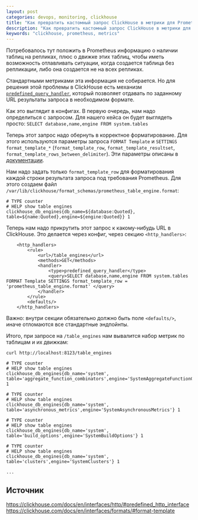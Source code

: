 ```yaml
---
layout: post
categories: devops, monitoring, clickhouse
title: "Как превратить кастомный запрос ClickHouse в метрики для Prometheus"
description: "Как превратить кастомный запрос ClickHouse в метрики для Prometheus"
keywords: "clickhouse, prometheus, metrics"
---
```

Потребовалось тут положить в Prometheus информацию о наличии таблиц на репликах, плюс о движке этих таблиц, чтобы иметь возможность отлавливать ситуации, когда создается таблица без репликации, либо она создается не на всех репликах.

Стандартными метриками эта информация не собирается. Но для решения этой проблемы в ClickHouse есть механизм
[`predefined_query_handler`](https://clickhouse.com/docs/en/interfaces/http/#predefined_http_interface), который позволяет отдавать по заданному URL результаты запроса в необходимом формате.

Как это выглядит в конфигах. В первую очередь, нам надо определиться с запросом. Для нашего кейса он будет выглядеть просто:
`SELECT database,name,engine FROM system.tables`

Теперь этот запрос надо обернуть в корректное форматирование. Для этого используются параметры запроса `FORMAT Template` и `SETTINGS format_template_*` (`format_template_row`, `format_template_resultset`, `format_template_rows_between_delimiter`). Эти параметры описаны в [документации](https://clickhouse.com/docs/ru/interfaces/formats/#format-template).

Нам надо задать только `format_template_row` для форматирования каждой строки результата запроса под требования Prometheus. Для этого создаем файл `/var/lib/clickhouse/format_schemas/prometheus_table_engine.format`:

```
# TYPE counter
# HELP show table engines
clickhouse_db_engines{db_name=${database:Quoted}, table=${name:Quoted},engine=${engine:Quoted}} 1
```

Теперь нам надо прикрутить этот запрос к какому-нибудь URL в ClickHouse. Это делается через конфиг, через секцию `<http_handlers>`:

```
    <http_handlers>
        <rule>
            <url>/table_engines</url>
            <methods>GET</methods>
            <handler>
                <type>predefined_query_handler</type>
                <query>SELECT database,name,engine FROM system.tables FORMAT Template SETTINGS format_template_row = 'prometheus_table_engine.format' </query>
            </handler>
        </rule>
        <defaults/>
    </http_handlers>
```

Важно: внутри секции обязательно должно быть поле `<defaults/>`, иначе отломаются все стандартные эндпойнты.

Итого, при запросе на `/table_engines` нам вывалится набор метрик по таблицам и их движкам:

```
curl http://localhost:8123/table_engines

# TYPE counter
# HELP show table engines
clickhouse_db_engines{db_name='system', table='aggregate_function_combinators',engine='SystemAggregateFunctionCombinators'} 1

# TYPE counter
# HELP show table engines
clickhouse_db_engines{db_name='system', table='asynchronous_metrics',engine='SystemAsynchronousMetrics'} 1

# TYPE counter
# HELP show table engines
clickhouse_db_engines{db_name='system', table='build_options',engine='SystemBuildOptions'} 1

# TYPE counter
# HELP show table engines
clickhouse_db_engines{db_name='system', table='clusters',engine='SystemClusters'} 1

...
```

## Источник
<https://clickhouse.com/docs/en/interfaces/http/#predefined_http_interface>
<https://clickhouse.com/docs/en/interfaces/formats/#format-template>
